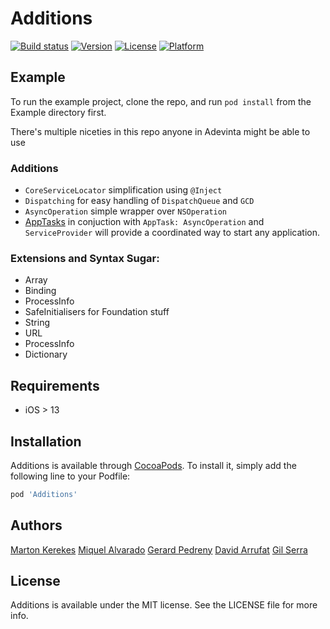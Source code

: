 # Additions

[![Build status](https://badger.engprod-pro.mpi-internal.com/badge/travis/scmspain/ios-common--lib-additions)](https://badger.engprod-pro.mpi-internal.com/redirect/travis/scmspain/ios-common--lib-additions)
[![Version](https://img.shields.io/cocoapods/v/Additions.svg?style=flat)](https://cocoapods.org/pods/Additions)
[![License](https://img.shields.io/cocoapods/l/Additions.svg?style=flat)](https://cocoapods.org/pods/Additions)
[![Platform](https://img.shields.io/cocoapods/p/Additions.svg?style=flat)](https://cocoapods.org/pods/Additions)

## Example

To run the example project, clone the repo, and run `pod install` from the Example directory first.

There's multiple niceties in this repo anyone in Adevinta might be able to use

### Additions
- `CoreServiceLocator` simplification using `@Inject` 
- `Dispatching` for easy handling of `DispatchQueue` and `GCD`
- `AsyncOperation` simple wrapper over `NSOperation`
- [AppTasks](Documentation/AppTasks.md) in conjuction with `AppTask: AsyncOperation` and `ServiceProvider` will provide a coordinated way to start any application.

### Extensions and Syntax Sugar:
- Array
- Binding
- ProcessInfo
- SafeInitialisers for Foundation stuff
- String
- URL
- ProcessInfo
- Dictionary


## Requirements

- iOS > 13

## Installation

Additions is available through [CocoaPods](https://cocoapods.org). To install
it, simply add the following line to your Podfile:

```ruby
pod 'Additions'
```

## Authors

[Marton Kerekes](https://github.com/kerekesmarton)
[Miquel Alvarado](https://github.com/miquelalvarado)
[Gerard Pedreny](https://github.com/gerardpedreny)
[David Arrufat](https://github.com/darrufat)
[Gil Serra](https://github.com/gilserrap)

## License

Additions is available under the MIT license. See the LICENSE file for more info.
